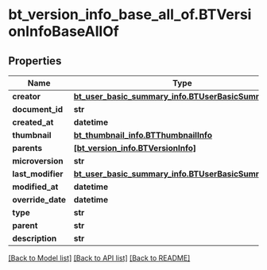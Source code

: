 # bt_version_info_base_all_of.BTVersionInfoBaseAllOf

## Properties
Name | Type | Description | Notes
------------ | ------------- | ------------- | -------------
**creator** | [**bt_user_basic_summary_info.BTUserBasicSummaryInfo**](BTUserBasicSummaryInfo.md) |  | [optional] 
**document_id** | **str** |  | [optional] 
**created_at** | **datetime** |  | [optional] 
**thumbnail** | [**bt_thumbnail_info.BTThumbnailInfo**](BTThumbnailInfo.md) |  | [optional] 
**parents** | [**[bt_version_info.BTVersionInfo]**](BTVersionInfo.md) |  | [optional] 
**microversion** | **str** |  | [optional] 
**last_modifier** | [**bt_user_basic_summary_info.BTUserBasicSummaryInfo**](BTUserBasicSummaryInfo.md) |  | [optional] 
**modified_at** | **datetime** |  | [optional] 
**override_date** | **datetime** |  | [optional] 
**type** | **str** |  | [optional] 
**parent** | **str** |  | [optional] 
**description** | **str** |  | [optional] 

[[Back to Model list]](../README.md#documentation-for-models) [[Back to API list]](../README.md#documentation-for-api-endpoints) [[Back to README]](../README.md)


